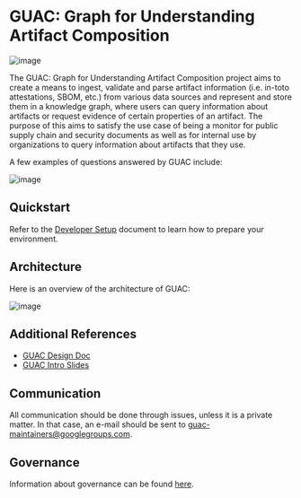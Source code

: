 # GUAC: Graph for Understanding Artifact Composition

![image](https://user-images.githubusercontent.com/3060102/182691308-d3c7e4d5-b6bd-4b5c-85c5-24dfa19875e2.png)

The GUAC: Graph for Understanding Artifact Composition project aims to create a
means to ingest, validate and parse artifact information (i.e. in-toto
attestations, SBOM, etc.) from various data sources and represent and store them
in a knowledge graph, where users can query information about artifacts or
request evidence of certain properties of an artifact. The purpose of this aims
to satisfy the use case of being a monitor for public supply chain and security
documents as well as for internal use by organizations to query information
about artifacts that they use.

A few examples of questions answered by GUAC include:

![image](https://user-images.githubusercontent.com/3060102/182689788-70acefc1-6d69-4972-abbf-3e60c0d4c014.png)

## Quickstart

Refer to the [Developer Setup](./SETUP.md) document to learn how to prepare your
environment.

## Architecture

Here is an overview of the architecture of GUAC:

![image](https://user-images.githubusercontent.com/3060102/182689908-477f4770-1142-4c18-8fa9-16d93dcf84b4.png)

## Additional References

- [GUAC Design Doc](https://docs.google.com/document/d/1N5x0HErb-kmCPgG9M8TwBEOGIVU54clqp_X4KhtNJI8/edit)
- [GUAC Intro Slides](https://docs.google.com/presentation/d/1WF4dsJiwR6URWPgn1aiHAE3iLVl-oGP4SJRWFpcOlao/edit#slide=id.p)

## Communication

All communication should be done through issues, unless it is a private matter.
In that case, an e-mail should be sent to guac-maintainers@googlegroups.com.

## Governance

Information about governance can be found [here](GOVERNANCE.md).
